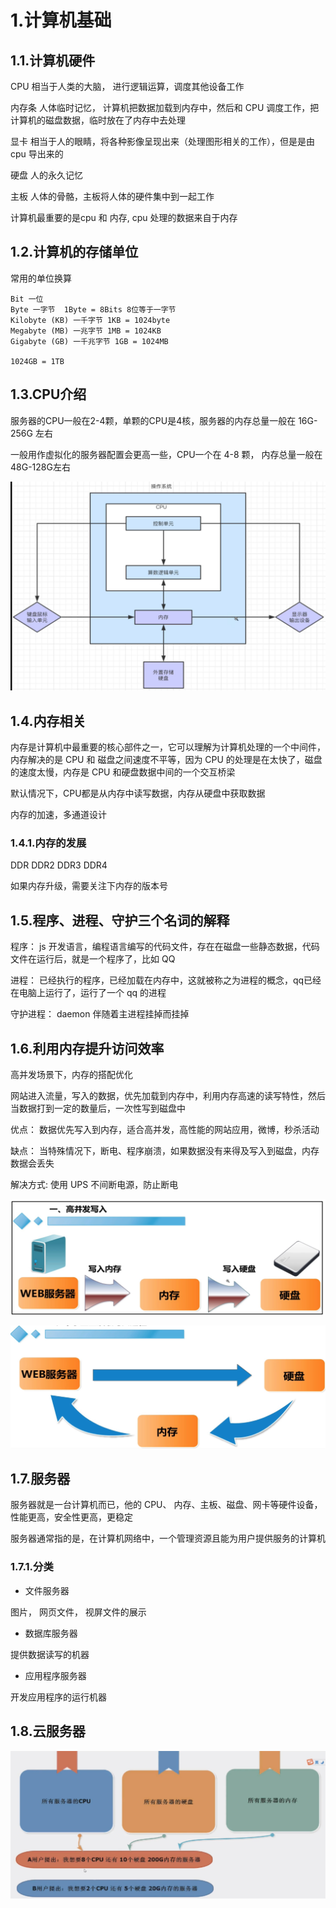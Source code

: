 # 1.计算机基础

## 1.1.计算机硬件

CPU  相当于人类的大脑， 进行逻辑运算，调度其他设备工作

内存条  人体临时记忆， 计算机把数据加载到内存中，然后和 CPU 调度工作，把计算机的磁盘数据，临时放在了内存中去处理

显卡 相当于人的眼睛，将各种影像呈现出来（处理图形相关的工作），但是是由 cpu 导出来的

硬盘  人的永久记忆

主板  人体的骨骼，主板将人体的硬件集中到一起工作

计算机最重要的是cpu 和 内存, cpu 处理的数据来自于内存

## 1.2.计算机的存储单位

常用的单位换算

```
Bit 一位
Byte 一字节  1Byte = 8Bits 8位等于一字节
Kilobyte (KB) 一千字节 1KB = 1024byte
Megabyte (MB) 一兆字节 1MB = 1024KB
Gigabyte (GB) 一千兆字节 1GB = 1024MB

1024GB = 1TB
```

## 1.3.CPU介绍

服务器的CPU一般在2-4颗，单颗的CPU是4核，服务器的内存总量一般在 16G-256G 左右

一般用作虚拟化的服务器配置会更高一些，CPU一个在 4-8 颗， 内存总量一般在 48G-128G左右

![计算机工作](./imgs/1.1.png)

## 1.4.内存相关

内存是计算机中最重要的核心部件之一，它可以理解为计算机处理的一个中间件，内存解决的是 CPU 和 磁盘之间速度不平等，因为 CPU 的处理是在太快了，磁盘的速度太慢，内存是 CPU 和硬盘数据中间的一个交互桥梁

默认情况下，CPU都是从内存中读写数据，内存从硬盘中获取数据

内存的加速，多通道设计

### 1.4.1.内存的发展

DDR DDR2 DDR3 DDR4

如果内存升级，需要关注下内存的版本号

## 1.5.程序、进程、守护三个名词的解释

程序： js 开发语言，编程语言编写的代码文件，存在在磁盘一些静态数据，代码文件在运行后，就是一个程序了，比如 QQ

进程： 已经执行的程序，已经加载在内存中，这就被称之为进程的概念，qq已经在电脑上运行了，运行了一个 qq 的进程

守护进程： daemon 伴随着主进程挂掉而挂掉

## 1.6.利用内存提升访问效率

高并发场景下，内存的搭配优化

网站进入流量，写入的数据，优先加载到内存中，利用内存高速的读写特性，然后当数据打到一定的数量后，一次性写到磁盘中

优点： 数据优先写入到内存，适合高并发，高性能的网站应用，微博，秒杀活动

缺点： 当特殊情况下，断电、程序崩溃，如果数据没有来得及写入到磁盘，内存数据会丢失

解决方式: 使用 UPS 不间断电源，防止断电

![高并发写入](./imgs/1.2.png)


![中小型网站](./imgs/1.3.png)

## 1.7.服务器

服务器就是一台计算机而已，他的 CPU、 内存、主板、磁盘、网卡等硬件设备，性能更高，安全性更高，更稳定

服务器通常指的是，在计算机网络中，一个管理资源且能为用户提供服务的计算机

### 1.7.1.分类

* 文件服务器

图片， 网页文件， 视屏文件的展示 

* 数据库服务器

提供数据读写的机器

* 应用程序服务器

开发应用程序的运行机器

## 1.8.云服务器

![云服务器](./imgs/1.4.png)




